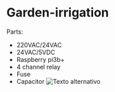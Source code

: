 # Garden-irrigation
Parts:
- 220VAC/24VAC
- 24VAC/5VDC  
- Raspberry pi3b+
- 4 channel relay
- Fuse
- Capacitor
![Texto alternativo](https://raw.githubusercontent.com/gu-alt-rapas/Garden-irrigationo/refs/heads/main/B04CFF2E-FBCB-46B1-B99F-EF5550C5A919.jpeg)
